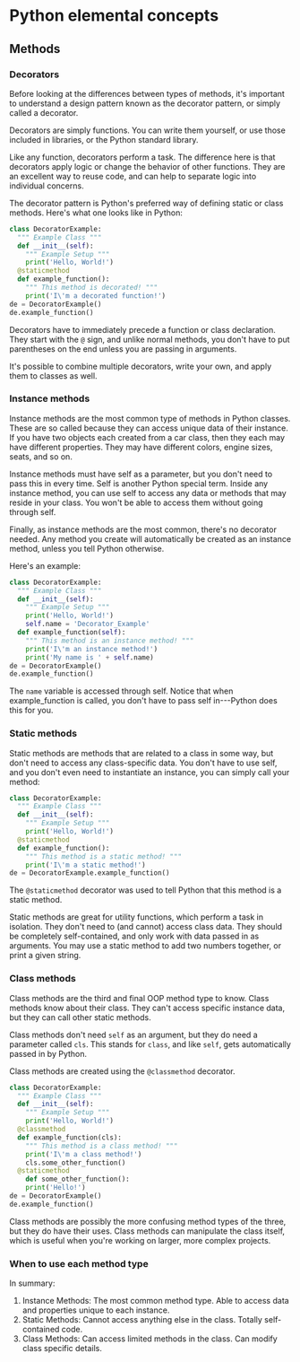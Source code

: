 # Python elemental concepts

## Methods

### Decorators

Before looking at the differences between types of methods, it's important to understand a design pattern known as the decorator pattern, or simply called a decorator.

Decorators are simply functions. You can write them yourself, or use those included in libraries, or the Python standard library.

Like any function, decorators perform a task. The difference here is that decorators apply logic or change the behavior of other functions. They are an excellent way to reuse code, and can help to separate logic into individual concerns.

The decorator pattern is Python's preferred way of defining static or class methods. Here's what one looks like in Python:

```python
class DecoratorExample:
  """ Example Class """
  def __init__(self):
    """ Example Setup """
    print('Hello, World!')
  @staticmethod
  def example_function():
    """ This method is decorated! """
    print('I\'m a decorated function!')
de = DecoratorExample()
de.example_function()
```

Decorators have to immediately precede a function or class declaration. They start with the `@` sign, and unlike normal methods, you don't have to put parentheses on the end unless you are passing in arguments.

It's possible to combine multiple decorators, write your own, and apply them to classes as well.

### Instance methods

Instance methods are the most common type of methods in Python classes. These are so called because they can access unique data of their instance. If you have two objects each created from a car class, then they each may have different properties. They may have different colors, engine sizes, seats, and so on.

Instance methods must have self as a parameter, but you don't need to pass this in every time. Self is another Python special term. Inside any instance method, you can use self to access any data or methods that may reside in your class. You won't be able to access them without going through self.

Finally, as instance methods are the most common, there's no decorator needed. Any method you create will automatically be created as an instance method, unless you tell Python otherwise.

Here's an example:

```python
class DecoratorExample:
  """ Example Class """
  def __init__(self):
    """ Example Setup """
    print('Hello, World!')
    self.name = 'Decorator_Example'
  def example_function(self):
    """ This method is an instance method! """
    print('I\'m an instance method!')
    print('My name is ' + self.name)
de = DecoratorExample()
de.example_function()
```

The `name` variable is accessed through self. Notice that when example_function is called, you don't have to pass self in---Python does this for you.

### Static methods

Static methods are methods that are related to a class in some way, but don't need to access any class-specific data. You don't have to use self, and you don't even need to instantiate an instance, you can simply call your method:

```python
class DecoratorExample:
  """ Example Class """
  def __init__(self):
    """ Example Setup """
    print('Hello, World!')
  @staticmethod
  def example_function():
    """ This method is a static method! """
    print('I\'m a static method!')
de = DecoratorExample.example_function()
```

The `@staticmethod` decorator was used to tell Python that this method is a static method.

Static methods are great for utility functions, which perform a task in isolation. They don't need to (and cannot) access class data. They should be completely self-contained, and only work with data passed in as arguments. You may use a static method to add two numbers together, or print a given string.

### Class methods

Class methods are the third and final OOP method type to know. Class methods know about their class. They can't access specific instance data, but they can call other static methods.

Class methods don't need `self` as an argument, but they do need a parameter called `cls`. This stands for `class`, and like `self`, gets automatically passed in by Python.

Class methods are created using the `@classmethod` decorator.

```python
class DecoratorExample:
  """ Example Class """
  def __init__(self):
    """ Example Setup """
    print('Hello, World!')
  @classmethod
  def example_function(cls):
    """ This method is a class method! """
    print('I\'m a class method!')
    cls.some_other_function()
  @staticmethod
    def some_other_function():
    print('Hello!')
de = DecoratorExample()
de.example_function()
```

Class methods are possibly the more confusing method types of the three, but they do have their uses. Class methods can manipulate the class itself, which is useful when you're working on larger, more complex projects.

### When to use each method type

In summary:

1. Instance Methods: The most common method type. Able to access data and properties unique to each instance.
2. Static Methods: Cannot access anything else in the class. Totally self-contained code.
3. Class Methods: Can access limited methods in the class. Can modify class specific details.
